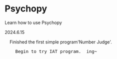# Psychopy
 Learn how to use Psychopy<p/>
 2024.6.15<p/>
&nbsp;&nbsp;&nbsp;&nbsp;Finished the first simple program'Number Judge'.<p/>
<pre>
    Begin to try IAT program.  ing~
</pre>
